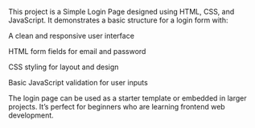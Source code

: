 This project is a Simple Login Page designed using HTML, CSS, and JavaScript.
It demonstrates a basic structure for a login form with:

A clean and responsive user interface

HTML form fields for email and password

CSS styling for layout and design

Basic JavaScript validation for user inputs

The login page can be used as a starter template or embedded in larger projects.
It’s perfect for beginners who are learning frontend web development.

